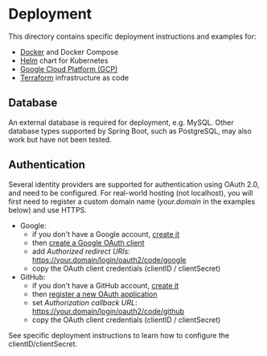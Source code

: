 # Deployment

This directory contains specific deployment instructions and examples for:

* [Docker](docker) and Docker Compose
* [Helm](helm) chart for Kubernetes
* [Google Cloud Platform (GCP)](gcp)
* [Terraform](terraform) infrastructure as code

## Database

An external database is required for deployment, e.g. MySQL. Other database types supported by Spring Boot, such as PostgreSQL, may also work but have not been tested.

## Authentication

Several identity providers are supported for authentication using OAuth 2.0, and need to be configured. For real-world hosting (not localhost), you will first need to register a custom domain name (_your.domain_ in the examples below) and use HTTPS.

- Google:
  - if you don't have a Google account, [create it](https://support.google.com/accounts/answer/27441)
  - then [create a Google OAuth client](https://developers.google.com/identity/protocols/OAuth2WebServer#creatingcred)
  - add _Authorized redirect URIs_: https://your.domain/login/oauth2/code/google
  - copy the OAuth client credentials (clientID / clientSecret)
- GitHub:
  - if you don't have a GitHub account, [create it](https://github.com/join)
  - then [register a new OAuth application](https://github.com/settings/applications/new)
  - set _Authorization callback URL_: https://your.domain/login/oauth2/code/github
  - copy the OAuth client credentials (clientID / clientSecret)

See specific deployment instructions to learn how to configure the clientID/clientSecret.
